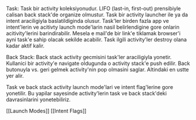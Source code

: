 Task:
Task bir activity koleksiyonudur.
LIFO (last-in, first-out) prensibiyle calisan back stack'de organize olmustur.
Task bir activity launcher ile ya da intent araciligiyla baslatildiginda olusur.
Task'ler birden fazla app ve intent'lerin ve acitivty launch mode'larin nasil belirlendigine gore onlarin acitivity'lerini barindirabilir.
Mesela e mail'de bir link'e tiklamak browser'i ayni task'e sahip olacak sekilde acabilir.
Task ilgili activity'ler destroy olana kadar aktif kalir.

Back Stack:
Back stack activity gecmisini task'ler araciligiyla yonetir.
Kullanici bir activity'e navigate oldugunda o activity stack'e push edilir.
Back butonuyla vs. geri gelmek activity'nin pop olmasini saglar. Altindaki en ustte yer alir.

Task ve back stack activity launch mode'lari ve intent flag'lerine gore yonetilir.
Bu yapilar sayesinde activity'lerin task ve back stack'deki davrasinlarini yonetebiliriz.

[[Launch Modes]]
[[Intent Flags]]

